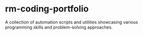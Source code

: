 # rm-coding-portfolio
A collection of automation scripts and utilities showcasing various programming skills and problem-solving approaches.
